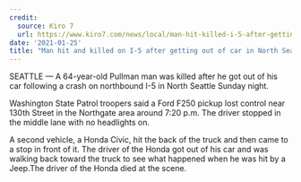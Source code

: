 ```yaml
---
credit:
  source: Kiro 7
  url: https://www.kiro7.com/news/local/man-hit-killed-i-5-after-getting-out-car-north-seattle/V3MRB3CQ6BBN7LCMTIMGWQGARM/
date: '2021-01-25'
title: "Man hit and killed on I-5 after getting out of car in North Seattle"
---
```

SEATTLE — A 64-year-old Pullman man was killed after he got out of his car following a crash on northbound I-5 in North Seattle Sunday night.

Washington State Patrol troopers said a Ford F250 pickup lost control near 130th Street in the Northgate area around 7:20 p.m. The driver stopped in the middle lane with no headlights on.

A second vehicle, a Honda Civic, hit the back of the truck and then came to a stop in front of it. The driver of the Honda got out of his car and was walking back toward the truck to see what happened when he was hit by a Jeep.The driver of the Honda died at the scene.
